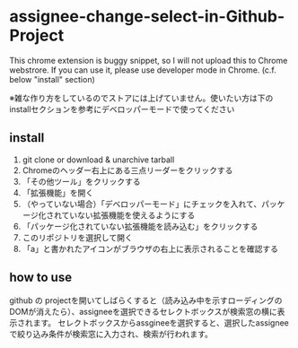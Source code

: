 # assignee-change-select-in-Github-Project

This chrome extension is buggy snippet, so I will not upload this to Chrome webstrore. If you can use it, please use developer mode in Chrome. (c.f. below "install" section)

※雑な作り方をしているのでストアには上げていません。使いたい方は下のinstallセクションを参考にデベロッパーモードで使ってください

## install

1. git clone or download & unarchive tarball
1. Chromeのヘッダー右上にある三点リーダーをクリックする
1. 「その他ツール」をクリックする
1. 「拡張機能」を開く
1. （やっていない場合）「デベロッパーモード」にチェックを入れて、パッケージ化されていない拡張機能を使えるようにする
1. 「パッケージ化されていない拡張機能を読み込む」をクリックする
1. このリポジトリを選択して開く
1. 「a」と書かれたアイコンがブラウザの右上に表示されることを確認する

## how to use

github の projectを開いてしばらくすると（読み込み中を示すローディングのDOMが消えたら）、assigneeを選択できるセレクトボックスが検索窓の横に表示されます。
セレクトボックスからassgineeを選択すると、選択したassigneeで絞り込み条件が検索窓に入力され、検索が行われます。
